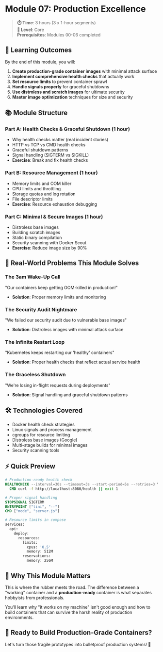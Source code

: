 # Module 07: Production Excellence

> **⏱️ Time**: 3 hours (3 x 1-hour segments)  
> **🏃 Level**: Core  
> **Prerequisites**: Modules 00-06 completed

## 🎯 Learning Outcomes

By the end of this module, you will:

1. **Create production-grade container images** with minimal attack surface
2. **Implement comprehensive health checks** that actually work
3. **Set resource limits** to prevent container sprawl
4. **Handle signals properly** for graceful shutdowns
5. **Use distroless and scratch images** for ultimate security
6. **Master image optimization** techniques for size and security

## 📚 Module Structure

### Part A: Health Checks & Graceful Shutdown (1 hour)

- Why health checks matter (real incident stories)
- HTTP vs TCP vs CMD health checks
- Graceful shutdown patterns
- Signal handling (SIGTERM vs SIGKILL)
- **Exercise**: Break and fix health checks

### Part B: Resource Management (1 hour)

- Memory limits and OOM killer
- CPU limits and throttling
- Storage quotas and log rotation
- File descriptor limits
- **Exercise**: Resource exhaustion debugging

### Part C: Minimal & Secure Images (1 hour)

- Distroless base images
- Building scratch images
- Static binary compilation
- Security scanning with Docker Scout
- **Exercise**: Reduce image size by 90%

## 🌟 Real-World Problems This Module Solves

### The 3am Wake-Up Call

"Our containers keep getting OOM-killed in production!"

- **Solution**: Proper memory limits and monitoring

### The Security Audit Nightmare

"We failed our security audit due to vulnerable base images"

- **Solution**: Distroless images with minimal attack surface

### The Infinite Restart Loop

"Kubernetes keeps restarting our 'healthy' containers"

- **Solution**: Proper health checks that reflect actual service health

### The Graceless Shutdown

"We're losing in-flight requests during deployments"

- **Solution**: Signal handling and graceful shutdown patterns

## 🛠️ Technologies Covered

- Docker health check strategies
- Linux signals and process management
- cgroups for resource limiting
- Distroless base images (Google)
- Multi-stage builds for minimal images
- Security scanning tools

## ⚡ Quick Preview

```dockerfile
# Production-ready health check
HEALTHCHECK --interval=30s --timeout=3s --start-period=5s --retries=3 \
  CMD curl -f http://localhost:8080/health || exit 1

# Proper signal handling
STOPSIGNAL SIGTERM
ENTRYPOINT ["tini", "--"]
CMD ["node", "server.js"]

# Resource limits in compose
services:
  api:
    deploy:
      resources:
        limits:
          cpus: '0.5'
          memory: 512M
        reservations:
          memory: 256M
```

## 🎪 Why This Module Matters

This is where the rubber meets the road. The difference between a "working" container and a **production-ready** container is what separates hobbyists from professionals.

You'll learn why "it works on my machine" isn't good enough and how to build containers that can survive the harsh reality of production environments.

## 🏃 Ready to Build Production-Grade Containers?

Let's turn those fragile prototypes into bulletproof production systems! 🚀
